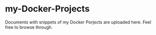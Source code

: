 # my-Docker-Projects
Documents with snippets of my Docker Porjects are uploaded here. Feel free to browse through.
